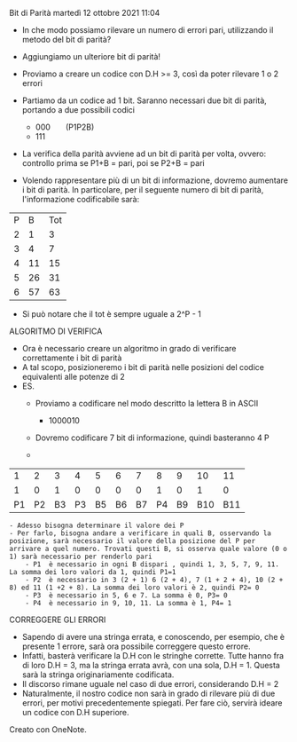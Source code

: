 Bit di Parità
martedì 12 ottobre 2021
11:04

- In che modo possiamo rilevare un numero di errori pari, utilizzando il metodo del bit di parità?
- Aggiungiamo un ulteriore bit di parità!

- Proviamo a creare un codice con D.H >= 3, così da poter rilevare 1 o 2 errori
- Partiamo da un codice ad 1 bit. Saranno necessari due bit di parità, portando a due possibili codici
    - 000       (P1P2B)
    - 111
- La verifica della parità avviene ad un bit di parità per volta, ovvero: controllo prima se P1+B = pari, poi se P2+B = pari
- Volendo rappresentare più di un bit di informazione, dovremo aumentare i bit di parità. In particolare, per il seguente numero di bit di parità, l'informazione codificabile sarà:

|     |     |     |
| --- | --- | --- |
| P   | B   | Tot |
| 2   | 1   | 3   |
| 3   | 4   | 7   |
| 4   | 11  | 15  |
| 5   | 26  | 31  |
| 6   | 57  | 63  |

- Si può notare che il tot è sempre uguale a 2^P - 1

ALGORITMO DI VERIFICA

- Ora è necessario creare un algoritmo in grado di verificare correttamente i bit di parità
- A tal scopo, posizioneremo i bit di parità nelle posizioni del codice equivalenti alle potenze di 2
- ES.
    - Proviamo a codificare nel modo descritto la lettera B in ASCII
        - 1000010
    - Dovremo codificare 7 bit di informazione, quindi basteranno 4 P

    -

|     |     |     |     |     |     |     |     |     |     |     |
| --- | --- | --- | --- | --- | --- | --- | --- | --- | --- | --- |
| 1   | 2   | 3   | 4   | 5   | 6   | 7   | 8   | 9   | 10  | 11  |
| 1   | 0   | 1   | 0   | 0   | 0   | 0   | 1   | 0   | 1   | 0   |
| P1  | P2  | B3  | P3  | B5  | B6  | B7  | P4  | B9  | B10 | B11 |

    - Adesso bisogna determinare il valore dei P
    - Per farlo, bisogna andare a verificare in quali B, osservando la posizione, sarà necessario il valore della posizione del P per arrivare a quel numero. Trovati questi B, si osserva quale valore (0 o 1) sarà necessario per renderlo pari
        - P1  è necessario in ogni B dispari , quindi 1, 3, 5, 7, 9, 11. La somma dei loro valori da 1, quindi P1=1
        - P2  è necessario in 3 (2 + 1) 6 (2 + 4), 7 (1 + 2 + 4), 10 (2 + 8) ed 11 (1 +2 + 8). La somma dei loro valori è 2, quindi P2= 0
        - P3  è necessario in 5, 6 e 7. La somma è 0, P3= 0
        - P4  è necessario in 9, 10, 11. La somma è 1, P4= 1

CORREGGERE GLI ERRORI

- Sapendo di avere una stringa errata, e conoscendo, per esempio, che è presente 1 errore, sarà ora possibile correggere questo errore.
- Infatti, basterà verificare la D.H con le stringhe corrette. Tutte hanno fra di loro D.H = 3, ma la stringa errata avrà, con una sola, D.H = 1. Questa sarà la stringa originariamente codificata.
- Il discorso rimane uguale nel caso di due errori, considerando D.H = 2
- Naturalmente, il nostro codice non sarà in grado di rilevare più di due errori, per motivi precedentemente spiegati. Per fare ciò, servirà ideare un codice con D.H superiore.

Creato con OneNote.